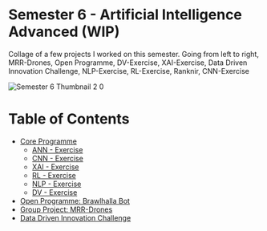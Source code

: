 # Semester 6 - Artificial Intelligence Advanced (WIP)

Collage of a few projects I worked on this semester. Going from left to right, MRR-Drones, Open Programme, DV-Exercise, XAI-Exercise, Data Driven Innovation Challenge, NLP-Exercise, RL-Exercise, Ranknir, CNN-Exercise 

![Semester 6 Thumbnail 2 0](https://github.com/School-Semester-Summaries/AI-semester-6/assets/74303221/e30a5a40-aabc-42d5-b69e-f55459402a6e)


# Table of Contents
- [Core Programme]()
  - [ANN - Exercise]()
  - [CNN - Exercise]()
  - [XAI - Exercise]()
  - [RL - Exercise]()
  - [NLP - Exercise]()
  - [DV - Exercise]()
- [Open Programme: Brawlhalla Bot]()
- [Group Project: MRR-Drones]()
- [Data Driven Innovation Challenge]()
